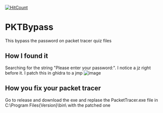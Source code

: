  [![HitCount](https://hits.dwyl.com/sglombicki/PKTBypass.svg?style=flat-square)](http://hits.dwyl.com/sglombicki/PKTBypass)
# PKTBypass
This bypass the password on packet tracer quiz files

## How I found it
Searching for the string "Please enter your password:". I notice a jz right before it. I patch this in ghidra to a jmp
![image](https://github.com/SGlombicki/PKTBypass/assets/54868891/e8630f1e-8723-413c-afc0-9ac43184aa44)

## How you fix your packet tracer
Go to release and download the exe and replase the PacketTracer.exe file in C:\Program Files\{Version}\bin\ with the patched one
